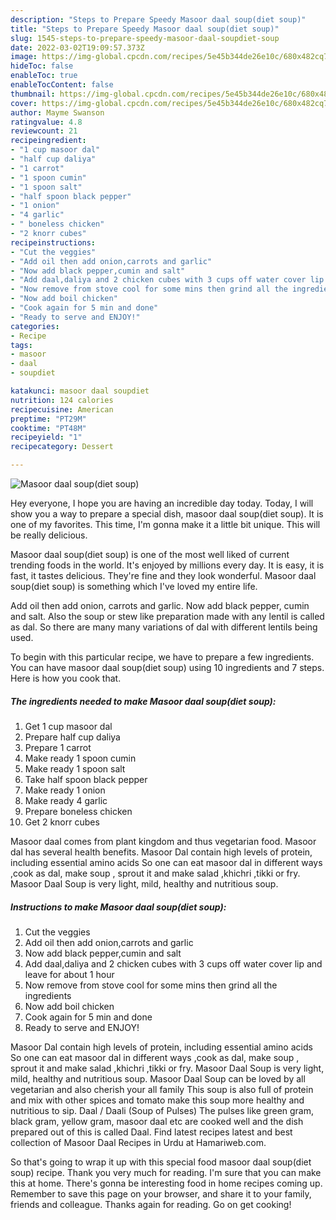 ```yaml
---
description: "Steps to Prepare Speedy Masoor daal soup(diet soup)"
title: "Steps to Prepare Speedy Masoor daal soup(diet soup)"
slug: 1545-steps-to-prepare-speedy-masoor-daal-soupdiet-soup
date: 2022-03-02T19:09:57.373Z
image: https://img-global.cpcdn.com/recipes/5e45b344de26e10c/680x482cq70/masoor-daal-soupdiet-soup-recipe-main-photo.jpg
hideToc: false
enableToc: true
enableTocContent: false
thumbnail: https://img-global.cpcdn.com/recipes/5e45b344de26e10c/680x482cq70/masoor-daal-soupdiet-soup-recipe-main-photo.jpg
cover: https://img-global.cpcdn.com/recipes/5e45b344de26e10c/680x482cq70/masoor-daal-soupdiet-soup-recipe-main-photo.jpg
author: Mayme Swanson
ratingvalue: 4.8
reviewcount: 21
recipeingredient:
- "1 cup masoor dal"
- "half cup daliya"
- "1 carrot"
- "1 spoon cumin"
- "1 spoon salt"
- "half spoon black pepper"
- "1 onion"
- "4 garlic"
- " boneless chicken"
- "2 knorr cubes"
recipeinstructions:
- "Cut the veggies"
- "Add oil then add onion,carrots and garlic"
- "Now add black pepper,cumin and salt"
- "Add daal,daliya and 2 chicken cubes with 3 cups off water cover lip and leave for about 1 hour"
- "Now remove from stove cool for some mins then grind all the ingredients"
- "Now add boil chicken"
- "Cook again for 5 min and done"
- "Ready to serve and ENJOY!"
categories:
- Recipe
tags:
- masoor
- daal
- soupdiet

katakunci: masoor daal soupdiet 
nutrition: 124 calories
recipecuisine: American
preptime: "PT29M"
cooktime: "PT48M"
recipeyield: "1"
recipecategory: Dessert

---
```



![Masoor daal soup(diet soup)](https://img-global.cpcdn.com/recipes/5e45b344de26e10c/680x482cq70/masoor-daal-soupdiet-soup-recipe-main-photo.jpg)

Hey everyone, I hope you are having an incredible day today. Today, I will show you a way to prepare a special dish, masoor daal soup(diet soup). It is one of my favorites. This time, I'm gonna make it a little bit unique. This will be really delicious.

Masoor daal soup(diet soup) is one of the most well liked of current trending foods in the world. It's enjoyed by millions every day. It is easy, it is fast, it tastes delicious. They're fine and they look wonderful. Masoor daal soup(diet soup) is something which I've loved my entire life.

Add oil then add onion, carrots and garlic. Now add black pepper, cumin and salt. Also the soup or stew like preparation made with any lentil is called as dal. So there are many many variations of dal with different lentils being used.


To begin with this particular recipe, we have to prepare a few ingredients. You can have masoor daal soup(diet soup) using 10 ingredients and 7 steps. Here is how you cook that.

<!--inarticleads1-->

##### The ingredients needed to make Masoor daal soup(diet soup):

1. Get 1 cup masoor dal
1. Prepare half cup daliya
1. Prepare 1 carrot
1. Make ready 1 spoon cumin
1. Make ready 1 spoon salt
1. Take half spoon black pepper
1. Make ready 1 onion
1. Make ready 4 garlic
1. Prepare  boneless chicken
1. Get 2 knorr cubes


Masoor daal comes from plant kingdom and thus vegetarian food. Masoor dal has several health benefits. Masoor Dal contain high levels of protein, including essential amino acids So one can eat masoor dal in different ways ,cook as dal, make soup , sprout it and make salad ,khichri ,tikki or fry. Masoor Daal Soup is very light, mild, healthy and nutritious soup. 

<!--inarticleads2-->

##### Instructions to make Masoor daal soup(diet soup):

1. Cut the veggies
1. Add oil then add onion,carrots and garlic
1. Now add black pepper,cumin and salt
1. Add daal,daliya and 2 chicken cubes with 3 cups off water cover lip and leave for about 1 hour
1. Now remove from stove cool for some mins then grind all the ingredients
1. Now add boil chicken
1. Cook again for 5 min and done
1. Ready to serve and ENJOY!

Masoor Dal contain high levels of protein, including essential amino acids So one can eat masoor dal in different ways ,cook as dal, make soup , sprout it and make salad ,khichri ,tikki or fry. Masoor Daal Soup is very light, mild, healthy and nutritious soup. Masoor Daal Soup can be loved by all vegetarian and also cherish your all family This soup is also full of protein and mix with other spices and tomato make this soup more healthy and nutritious to sip. Daal / Daali (Soup of Pulses) The pulses like green gram, black gram, yellow gram, masoor daal etc are cooked well and the dish prepared out of this is called Daal. Find latest recipes latest and best collection of Masoor Daal Recipes in Urdu at Hamariweb.com. 

So that's going to wrap it up with this special food masoor daal soup(diet soup) recipe. Thank you very much for reading. I'm sure that you can make this at home. There's gonna be interesting food in home recipes coming up. Remember to save this page on your browser, and share it to your family, friends and colleague. Thanks again for reading. Go on get cooking!
